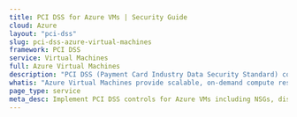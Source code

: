 ```yaml
---
title: PCI DSS for Azure VMs | Security Guide
cloud: Azure
layout: "pci-dss"
slug: pci-dss-azure-virtual-machines
framework: PCI DSS
service: Virtual Machines
full: Azure Virtual Machines
description: "PCI DSS (Payment Card Industry Data Security Standard) compliance refers to the adherence to a set of security standards designed to protect card information during and after a financial transaction. These standards are established by the Payment Card Industry Security Standards Council (PCI SSC), which was founded by major credit card companies like Visa, MasterCard, American Express, Discover, and JCB."
whatis: "Azure Virtual Machines provide scalable, on-demand compute resources in the cloud, enabling users to run applications, deploy workloads, and manage operating systems without maintaining physical hardware. With support for various operating systems like Windows and Linux, users can configure and scale VMs to meet their performance and cost requirements. Azure Virtual Machines offer features like auto-scaling, high availability, and seamless integration with other Azure services for enhanced cloud-based computing."
page_type: service
meta_desc: Implement PCI DSS controls for Azure VMs including NSGs, disk encryption, IMDS security, and network isolation for payment card environments.
---
```


